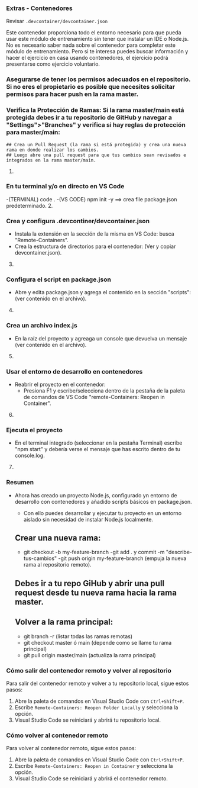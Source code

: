 ### Extras - Contenedores

Revisar `.devcontainer/devcontainer.json`

Este contenedor proporciona todo el entorno necesario para que pueda usar este módulo de entrenamiento sin tener que instalar un IDE o Node.js. No es necesario saber nada sobre el contenedor para completar este módulo de entrenamiento. Pero si te interesa puedes buscar información y hacer el ejercicio en casa usando contenedores, el ejercicio podrá presentarse como ejercicio voluntario.

### Asegurarse de tener los permisos adecuados en el repositorio. Si no eres el propietario es posible que necesites solicitar permisos para hacer push en la rama master.

### Verifica la Protección de Ramas: Si la rama master/main está protegida debes ir a tu repositorio de GitHub y navegar a "Settings">"Branches" y verifica si hay reglas de protección para master/main:
    ## Crea un Pull Request (la rama si está protegida) y crea una nueva rama en donde realizar los cambios.
    ## Luego abre una pull request para que tus cambios sean revisados e integrados en la rama master/main.
1.
### En tu terminal y/o en directo en VS Code
-(TERMINAL) code .
-(VS CODE) npm init -y ==> crea file package.json predeterminado.
2.
### Crea y configura .devcontiner/devcontainer.json
- Instala la extensión en la sección de la misma en VS Code: busca "Remote-Containers".
- Crea la estructura de directorios para el contenedor: (Ver y copiar devcontainer.json).
3.
### Configura el script en package.json
- Abre y edita package.json y agrega el contenido en la sección "scripts": (ver contenido en el archivo).
4.
### Crea un archivo index.js
- En la raíz del proyecto y agreaga un console que devuelva un mensaje (ver contenido en el archivo).
5.
### Usar el entorno de desarrollo en contenedores
- Reabrir el proyecto en el contenedor: 
    - Presiona F1 y escribe/selecciona dentro de la pestaña de la paleta de comandos de VS Code "remote-Containers: Reopen in Container".
6.
### Ejecuta el proyecto
- En el terminal integrado (seleccionar en la pestaña Terminal) escribe "npm start" y debería verse el mensaje que has escrito dentro de tu console.log.
7.
### Resumen
- Ahora has creado un proyecto Node.js, configurado yn entorno de desarrollo con contenedores y añadido scripts básicos en package.json.
    - Con ello puedes desarrollar y ejecutar tu proyecto en un entorno aislado sin necesidad de instalar Node.js localmente.

    ## Crear una nueva rama:
    - git checkout -b my-feature-branch
    -git add . y commit -m "describe-tus-cambios"
    -git push origin my-feature-branch (empuja la nueva rama al repositorio remoto).
    ## Debes ir a tu repo GiHub y abrir una pull request desde tu nueva rama hacia la rama master.

    ## Volver a la rama principal:
    - git branch -r (listar todas las ramas remotas)
    - git checkout master ó main (depende como se llame tu rama principal)
    - git pull origin master/main (actualiza la rama principal)

### Cómo salir del contenedor remoto y volver al repositorio

Para salir del contenedor remoto y volver a tu repositorio local, sigue estos pasos:

1. Abre la paleta de comandos en Visual Studio Code con `Ctrl+Shift+P`.
2. Escribe `Remote-Containers: Reopen Folder Locally` y selecciona la opción.
3. Visual Studio Code se reiniciará y abrirá tu repositorio local.

### Cómo volver al contenedor remoto

Para volver al contenedor remoto, sigue estos pasos:

1. Abre la paleta de comandos en Visual Studio Code con `Ctrl+Shift+P`.
2. Escribe `Remote-Containers: Reopen in Container` y selecciona la opción.
3. Visual Studio Code se reiniciará y abrirá el contenedor remoto.
